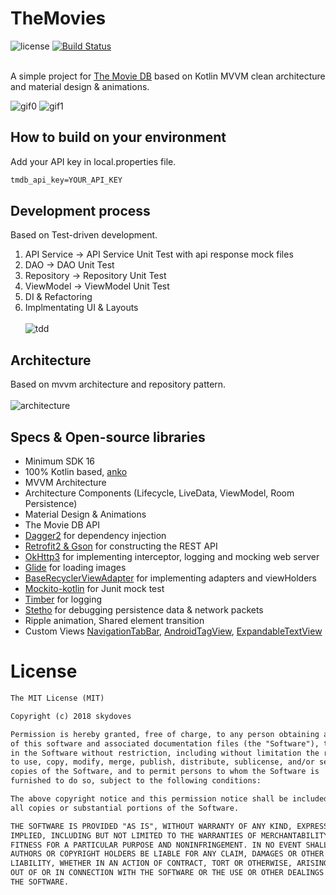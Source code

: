 # TheMovies
![license](https://img.shields.io/badge/license-MIT%20License-blue.svg) 
[![Build Status](https://travis-ci.org/skydoves/TheMovies.svg?branch=master)](https://travis-ci.org/skydoves/TheMovies) <br><br>

A simple project for [The Movie DB](https://www.themoviedb.org) based on Kotlin MVVM clean architecture and material design & animations.<br>

![gif0](https://user-images.githubusercontent.com/24237865/44523477-f6681180-a714-11e8-8f48-2dd3ca7cc8c0.gif) 
![gif1](https://user-images.githubusercontent.com/24237865/44523478-f6681180-a714-11e8-9597-c885977fe136.gif)

## How to build on your environment
Add your API key in local.properties file.
```xml
tmdb_api_key=YOUR_API_KEY
```

## Development process
Based on Test-driven development.<br>
1. API Service -> API Service Unit Test with api response mock files
2. DAO -> DAO Unit Test
3. Repository -> Repository Unit Test
4. ViewModel -> ViewModel Unit Test
5. DI & Refactoring
6. Implmentating UI & Layouts <br><br>
![tdd](https://user-images.githubusercontent.com/24237865/44525064-b572fb80-a71a-11e8-9930-e77cde96561f.png)

## Architecture
Based on mvvm architecture and repository pattern.<br><br>
![architecture](https://user-images.githubusercontent.com/24237865/44525736-e9e7b700-a71c-11e8-8045-42c4478dd67e.png)

## Specs & Open-source libraries
- Minimum SDK 16
- 100% Kotlin based, [anko](https://github.com/Kotlin/anko)
- MVVM Architecture
- Architecture Components (Lifecycle, LiveData, ViewModel, Room Persistence)
- Material Design & Animations
- The Movie DB API
- [Dagger2](https://github.com/google/dagger) for dependency injection
- [Retrofit2 & Gson](https://github.com/square/retrofit) for constructing the REST API
- [OkHttp3](https://github.com/square/okhttp) for implementing interceptor, logging and mocking web server
- [Glide](https://github.com/bumptech/glide) for loading images
- [BaseRecyclerViewAdapter](https://github.com/skydoves/BaseRecyclerViewAdapter) for implementing adapters and viewHolders
- [Mockito-kotlin](https://github.com/nhaarman/mockito-kotlin) for Junit mock test
- [Timber](https://github.com/JakeWharton/timber) for logging
- [Stetho](https://github.com/facebook/stetho) for debugging persistence data & network packets
- Ripple animation, Shared element transition
- Custom Views [NavigationTabBar](https://github.com/Devlight/NavigationTabBar), [AndroidTagView](https://github.com/whilu/AndroidTagView),
[ExpandableTextView](https://github.com/Manabu-GT/ExpandableTextView)

# License
```xml
The MIT License (MIT)

Copyright (c) 2018 skydoves

Permission is hereby granted, free of charge, to any person obtaining a copy
of this software and associated documentation files (the "Software"), to deal
in the Software without restriction, including without limitation the rights
to use, copy, modify, merge, publish, distribute, sublicense, and/or sell
copies of the Software, and to permit persons to whom the Software is
furnished to do so, subject to the following conditions:

The above copyright notice and this permission notice shall be included in
all copies or substantial portions of the Software.

THE SOFTWARE IS PROVIDED "AS IS", WITHOUT WARRANTY OF ANY KIND, EXPRESS OR
IMPLIED, INCLUDING BUT NOT LIMITED TO THE WARRANTIES OF MERCHANTABILITY,
FITNESS FOR A PARTICULAR PURPOSE AND NONINFRINGEMENT. IN NO EVENT SHALL THE
AUTHORS OR COPYRIGHT HOLDERS BE LIABLE FOR ANY CLAIM, DAMAGES OR OTHER
LIABILITY, WHETHER IN AN ACTION OF CONTRACT, TORT OR OTHERWISE, ARISING FROM,
OUT OF OR IN CONNECTION WITH THE SOFTWARE OR THE USE OR OTHER DEALINGS IN
THE SOFTWARE.
```
